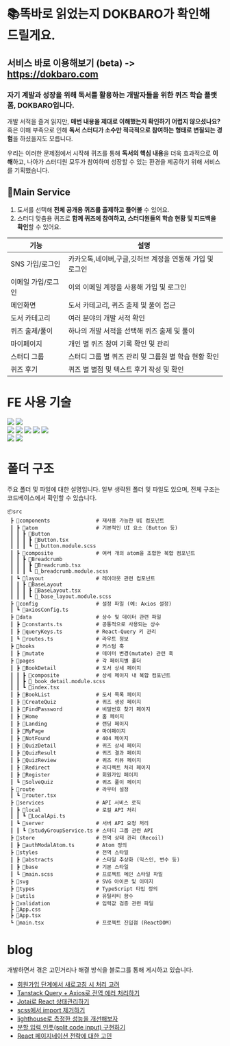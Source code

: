 # 📚똑바로 읽었는지 DOKBARO가 확인해 드릴게요.

## 서비스 바로 이용해보기 (beta) -> https://dokbaro.com

### 자기 계발과 성장을 위해 독서를 활용하는 **개발자들을 위한 퀴즈 학습 플랫폼, DOKBARO**입니다.

개발 서적을 즐겨 읽지만, **매번 내용을 제대로 이해했는지 확인하기 어렵지 않으셨나요?** 혹은 이해 부족으로 인해 **독서 스터디가 소수만 적극적으로 참여하는 형태로 변질되는 경험**을 하셨을지도 모릅니다.

우리는 이러한 문제점에서 시작해 퀴즈를 통해 **독서의 핵심 내용**을 더욱 효과적으로 **이해**하고, 나아가 스터디원 모두가 참여하며 성장할 수 있는 환경을 제공하기 위해 서비스를 기획했습니다.

## 📕Main Service

1. 도서를 선택해 **전체 공개용 퀴즈를 출제하고 풀어볼** 수 있어요.
2. 스터디 맞춤용 퀴즈로 **함께 퀴즈에 참여하고, 스터디원들의 학습 현황 및 피드백을 확인**할 수 있어요.

| **기능**           | **설명**                                                 |
| ------------------ | -------------------------------------------------------- |
| SNS 가입/로그인    | 카카오톡,네이버,구글,깃허브 계정을 연동해 가입 및 로그인 |
| 이메일 가입/로그인 | 이외 이메일 계정을 사용해 가입 및 로그인                 |
| 메인화면           | 도서 카테고리, 퀴즈 출제 및 풀이 접근                    |
| 도서 카테고리      | 여러 분야의 개발 서적 확인                               |
| 퀴즈 출제/풀이     | 하나의 개발 서적을 선택해 퀴즈 출제 및 풀이              |
| 마이페이지         | 개인 별 퀴즈 참여 기록 확인 및 관리                      |
| 스터디 그룹        | 스터디 그룹 별 퀴즈 관리 및 그룹원 별 학습 현황 확인     |
| 퀴즈 후기          | 퀴즈 별 별점 및 텍스트 후기 작성 및 확인                 |

# FE 사용 기술

<div>
  <img src="https://img.shields.io/badge/Yarn-2C8EBB?style=for-the-badge&logo=yarn&logoColor=white" /> 
  <img src="https://img.shields.io/badge/Vite-646CFF?style=for-the-badge&logo=Vite&logoColor=white" />
</div>
<div>
  <img src="https://img.shields.io/badge/react-61DAFB?style=for-the-badge&logo=react&logoColor=black" /> 
  <img src="https://img.shields.io/badge/Typescript-3178C6?style=for-the-badge&logo=SCSS&logoColor=white"/>
  <img src="https://img.shields.io/badge/Scss-CC6699?style=for-the-badge&logo=Sass&logoColor=white"/>
  <img src="https://img.shields.io/badge/TanStack Query-FF4154?style=for-the-badge&logo=reactquery&logoColor=white" />
  <img src="https://img.shields.io/badge/Jotai-181717?style=for-the-badge&logo=""&logoColor=white" />
</div>
<div>
  <img src="https://img.shields.io/badge/git-F05032?style=for-the-badge&logo=git&logoColor=white" /> 
  <img src="https://img.shields.io/badge/github-181717?style=for-the-badge&logo=github&logoColor=white" /> 
</div>

# 폴더 구조

주요 폴더 및 파일에 대한 설명입니다. 일부 생략된 폴더 및 파일도 있으며, 전체 구조는 코드베이스에서 확인할 수 있습니다.

```plaintext
📦src
 ┣ 📂components               # 재사용 가능한 UI 컴포넌트
 ┃ ┣ 📂atom                   # 기본적인 UI 요소 (Button 등)
 ┃ ┃ ┣ 📂Button
 ┃ ┃ ┃ ┣ 📜Button.tsx
 ┃ ┃ ┃ ┗ 📜_button.module.scss
 ┃ ┣ 📂composite              # 여러 개의 atom을 조합한 복합 컴포넌트
 ┃ ┃ ┣ 📂Breadcrumb
 ┃ ┃ ┃ ┣ 📜Breadcrumb.tsx
 ┃ ┃ ┃ ┗ 📜_breadcrumb.module.scss
 ┃ ┗ 📂layout                 # 레이아웃 관련 컴포넌트
 ┃ ┃ ┣ 📂BaseLayout
 ┃ ┃ ┃ ┣ 📜BaseLayout.tsx
 ┃ ┃ ┃ ┗ 📜_base_layout.module.scss
 ┣ 📂config                   # 설정 파일 (예: Axios 설정)
 ┃ ┗ 📜axiosConfig.ts
 ┣ 📂data                     # 상수 및 데이터 관련 파일
 ┃ ┣ 📜constants.ts           # 공통적으로 사용되는 상수
 ┃ ┣ 📜queryKeys.ts           # React-Query 키 관리
 ┃ ┗ 📜routes.ts              # 라우트 정보
 ┣ 📂hooks                    # 커스텀 훅
 ┃ ┣ 📂mutate                 # 데이터 변경(mutate) 관련 훅
 ┣ 📂pages                    # 각 페이지별 폴더
 ┃ ┣ 📂BookDetail             # 도서 상세 페이지
 ┃ ┃ ┣ 📂composite            # 상세 페이지 내 복합 컴포넌트
 ┃ ┃ ┣ 📜_book_detail.module.scss
 ┃ ┃ ┗ 📜index.tsx
 ┃ ┣ 📂BookList               # 도서 목록 페이지
 ┃ ┣ 📂CreateQuiz             # 퀴즈 생성 페이지
 ┃ ┣ 📂FindPassword           # 비밀번호 찾기 페이지
 ┃ ┣ 📂Home                   # 홈 페이지
 ┃ ┣ 📂Landing                # 랜딩 페이지
 ┃ ┣ 📂MyPage                 # 마이페이지
 ┃ ┣ 📂NotFound               # 404 페이지
 ┃ ┣ 📂QuizDetail             # 퀴즈 상세 페이지
 ┃ ┣ 📂QuizResult             # 퀴즈 결과 페이지
 ┃ ┣ 📂QuizReview             # 퀴즈 리뷰 페이지
 ┃ ┣ 📂Redirect               # 리디렉트 처리 페이지
 ┃ ┣ 📂Register               # 회원가입 페이지
 ┃ ┗ 📂SolveQuiz              # 퀴즈 풀이 페이지
 ┣ 📂route                    # 라우터 설정
 ┃ ┗ 📜router.tsx
 ┣ 📂services                 # API 서비스 로직
 ┃ ┣ 📂local                  # 로컬 API 처리
 ┃ ┃ ┗ 📜LocalApi.ts
 ┃ ┗ 📂server                 # 서버 API 요청 처리
 ┃ ┃ ┗ 📜studyGroupService.ts # 스터디 그룹 관련 API
 ┣ 📂store                    # 전역 상태 관리 (Recoil)
 ┃ ┣ 📜authModalAtom.ts       # Atom 정의
 ┣ 📂styles                   # 전역 스타일
 ┃ ┣ 📂abstracts              # 스타일 추상화 (믹스인, 변수 등)
 ┃ ┣ 📂base                   # 기본 스타일
 ┃ ┗ 📜main.scss              # 프로젝트 메인 스타일 파일
 ┣ 📂svg                      # SVG 아이콘 및 이미지
 ┣ 📂types                    # TypeScript 타입 정의
 ┣ 📂utils                    # 유틸리티 함수
 ┣ 📂validation               # 입력값 검증 관련 파일
 ┣ 📜App.css
 ┣ 📜App.tsx
 ┗ 📜main.tsx                 # 프로젝트 진입점 (ReactDOM)
```

# blog

개발하면서 겪은 고민거리나 해결 방식을 블로그를 통해 게시하고 있습니다.

- [회원가입 단계에서 새로고침 시 처리 고려](https://velog.io/@page1597/회원가입-단계에서-새로고침-시-처리-고려)
- [Tanstack Query + Axios로 전역 에러 처리하기](https://velog.io/@page1597/Tanstack-Query-Axios로-전역-에러-처리하기)
- [Jotai로 React 상태관리하기](https://velog.io/@yeshforest/Jotai%EB%A1%9C-React-%EC%83%81%ED%83%9C%EA%B4%80%EB%A6%AC%ED%95%98%EA%B8%B0-2)
- [scss에서 import 제거하기](https://velog.io/@yeshforest/scss-import-use)
- [lighthouse로 측정한 성능을 개선해보자](https://velog.io/@yeshforest/lighthouse%EB%A5%BC-%ED%86%B5%ED%95%9C-%EC%84%B1%EB%8A%A5%EA%B0%9C%EC%84%A0)
- [분할 입력 인풋(split code input) 구현하기](https://velog.io/@page1597/%EB%B6%84%ED%95%A0-%EC%9E%85%EB%A0%A5-%EC%9D%B8%ED%92%8Bsplit-code-input-%EA%B5%AC%ED%98%84%ED%95%98%EA%B8%B0)
- [React 페이지네이션 전략에 대한 고민](https://velog.io/@page1597/React-%ED%8E%98%EC%9D%B4%EC%A7%80%EB%84%A4%EC%9D%B4%EC%85%98-%EC%A0%84%EB%9E%B5%EC%97%90-%EB%8C%80%ED%95%9C-%EA%B3%A0%EB%AF%BC)
